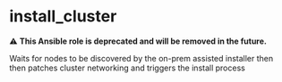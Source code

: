 # install_cluster

⚠️ **This Ansible role is deprecated and will be removed in the future.**

 Waits for nodes to be discovered by the on-prem assisted installer then then patches cluster networking and triggers the install process
